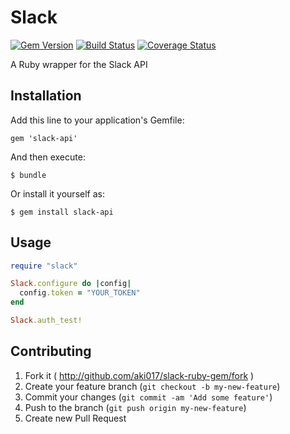 # Slack

[![Gem Version](https://badge.fury.io/rb/slack-api.svg)](http://badge.fury.io/rb/slack-api)
[![Build Status](https://travis-ci.org/aki017/slack-ruby-gem.svg)](https://travis-ci.org/aki017/slack-ruby-gem)
[![Coverage Status](https://coveralls.io/repos/aki017/slack-ruby-gem/badge.svg)](https://coveralls.io/r/aki017/slack-ruby-gem)

A Ruby wrapper for the Slack API

## Installation

Add this line to your application's Gemfile:

    gem 'slack-api'

And then execute:

    $ bundle

Or install it yourself as:

    $ gem install slack-api

## Usage

```ruby
require "slack"

Slack.configure do |config|
  config.token = "YOUR_TOKEN"
end

Slack.auth_test!
```

## Contributing

1. Fork it ( http://github.com/aki017/slack-ruby-gem/fork )
2. Create your feature branch (`git checkout -b my-new-feature`)
3. Commit your changes (`git commit -am 'Add some feature'`)
4. Push to the branch (`git push origin my-new-feature`)
5. Create new Pull Request
